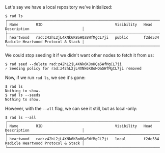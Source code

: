 Let's say we have a local repository we've initialized:

```
$ rad ls
╭───────────────────────────────────────────────────────────────────────────────────────────────────────────╮
│ Name        RID                                 Visibility   Head      Description                        │
├───────────────────────────────────────────────────────────────────────────────────────────────────────────┤
│ heartwood   rad:z42hL2jL4XNk6K8oHQaSWfMgCL7ji   public       f2de534   Radicle Heartwood Protocol & Stack │
╰───────────────────────────────────────────────────────────────────────────────────────────────────────────╯
```

We could stop seeding it if we didn't want other nodes to fetch it from us:

```
$ rad seed --delete rad:z42hL2jL4XNk6K8oHQaSWfMgCL7ji
✓ Seeding policy for rad:z42hL2jL4XNk6K8oHQaSWfMgCL7ji removed
```

Now, if we run `rad ls`, we see it's gone:

```
$ rad ls
Nothing to show.
$ rad ls --seeds
Nothing to show.
```

However, with the `--all` flag, we can see it still, but as local-only:

```
$ rad ls --all
╭───────────────────────────────────────────────────────────────────────────────────────────────────────────╮
│ Name        RID                                 Visibility   Head      Description                        │
├───────────────────────────────────────────────────────────────────────────────────────────────────────────┤
│ heartwood   rad:z42hL2jL4XNk6K8oHQaSWfMgCL7ji   local        f2de534   Radicle Heartwood Protocol & Stack │
╰───────────────────────────────────────────────────────────────────────────────────────────────────────────╯
```
